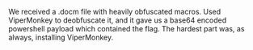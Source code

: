 We received a .docm file with heavily obfuscated macros.
Used ViperMonkey to deobfuscate it, and it gave us a base64 encoded powershell payload which contained the flag.
The hardest part was, as always, installing ViperMonkey.